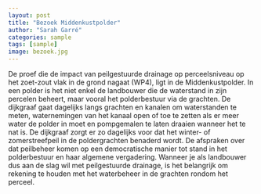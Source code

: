 ```yaml
---
layout: post
title: "Bezoek Middenkustpolder"
author: "Sarah Garré"
categories: sample
tags: [sample]
image: bezoek.jpg
---
```


De proef die de impact van peilgestuurde drainage op perceelsniveau op het zoet-zout vlak in de grond nagaat (WP4), 
ligt in de Middenkustpolder. In een polder is het niet enkel de landbouwer die de waterstand in zijn percelen beheert,
maar vooral het polderbestuur via de grachten. De dijkgraaf gaat dagelijks langs grachten en kanalen om waterstanden te meten, waternemingen 
van het kanaal open of toe te zetten als er meer water de polder in moet en pompgemalen te laten draaien wanneer het te nat is. 
De dijkgraaf zorgt er zo dagelijks voor dat het winter- of zomerstreefpeil in de poldergrachten benaderd wordt. De afspraken 
over dat peilbeheer komen op een democratische manier tot stand in het polderbestuur en haar algemene vergadering. 
Wanneer je als landbouwer dus aan de slag wil met peilgestuurde drainage, is het belangrijk om rekening te houden met het
waterbeheer in de grachten rondom het perceel.